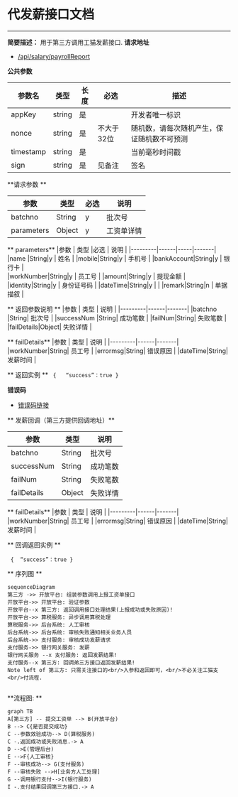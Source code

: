 
# 代发薪接口文档  
---
  
**简要描述：**
    用于第三方调用工猫发薪接口.
**请求地址**
- [/api/salary/payrollReport](https://contract-qa.gongmall.com/api/salary/payrollReport)  

**公共参数**  
  
|参数名|类型  |长度  |必选  |描述 |
|----------|--|--|--|--|
|appKey    |string | 是 |  | 开发者唯一标识 |
|nonce     |string | 是 | 不大于32位 | 随机数，请每次随机产生，保证随机数不可预测 |
|timestamp |string | 是 |  | 当前毫秒时间戳 |
|sign      |string |  是|  见备注  |签名 |

**请求参数  **
  
|参数     | 类型 |必选 | 说明  |
|---------|------|-----|-------|
|batchno    |String|y    | 批次号      | 
|parameters| Object|y    |  工资单详情     | 

** parameters**
|参数     | 类型 |必选 | 说明  |
|---------|------|-----|-------|
|name     |String|y    | 姓名      |
|mobile|String|y    |   手机号    |
|bankAccount|String|y    |   银行卡    |   
|workNumber|String|y    |  员工号     |
|amount|String|y    |   提现金额    |
|identity|String|y    |  身份证号码     |
|dateTime|String|y    |       |
|remark|String|n    |   单据描叙    |

** 返回参数说明  **
|参数     | 类型 | 说明  |
|---------|------|-------|
|batchno    |String|  批次号     | 
|successNum |String|   成功笔数    |
|failNum|String|    失败笔数   |   
|failDetails|Object|    失败详情   | 

** failDetails**
|参数     | 类型 | 说明  |
|---------|------|-------|
|workNumber|String|   员工号    |
|errormsg|String|     错误原因  |
|dateTime|String|     发薪时间  |  


** 返回实例  **
` {  
 “success”：true }` 
 
**错误码**

  - [错误码链接](https://opendoc.gongmall.com/overview/yi-chang-dai-ma.html)  



** 发薪回调（第三方提供回调地址）**

  |参数     | 类型 | 说明  |
|---------|------|-------|
|batchno    |String|  批次号     | 
|successNum |String|   成功笔数    |
|failNum|String|    失败笔数   |   
|failDetails|Object|    失败详情   | 

** failDetails**
|参数     | 类型 | 说明  |
|---------|------|-------|
|workNumber|String|   员工号    |
|errormsg|String|     错误原因  |
|dateTime|String|     发薪时间  |

** 回调返回实例  **

` {  “success”：true }` 
 
  
  
** 序列图  **
  
  
```mermaid  
sequenceDiagram  
第三方 ->> 开放平台: 组装参数调用上报工资单接口  
开放平台->> 开放平台: 验证参数  
开放平台--x 第三方: 返回调用接口处理结果(上报成功或失败原因)! 
开放平台->> 算税服务: 异步调用算税处理 
算税服务->> 后台系统: 人工审核
后台系统->> 后台系统: 审核失败通知相关业务人员
后台系统->> 支付服务: 审核成功发薪请求
支付服务->> 银行网关服务: 发薪
银行网关服务 --x 支付服务: 返回发薪结果!
支付服务--x 第三方: 回调弟三方接口返回发薪结果!  
Note left of 第三方: 只需关注接口的<br/>入参和返回即可，<br/>不必关注工猫支<br/>付流程.
  

```  
  


**流程图:  **
  
```mermaid  
graph TB
A[第三方] -- 提交工资单 --> B(开放平台)    
B --> C{是否提交成功}
C --参数效验成功--> D(算税服务)
C -.返回成功或失败消息.-> A
D -->E(管理后台)
E -->F{人工审核}
F --审核成功--> G(支付服务)
F --审核失败 -->H[业务方人工处理]
G --调用银行支付-->I(银行服务)
I -.支付结果回调第三方接口.-> A

```




